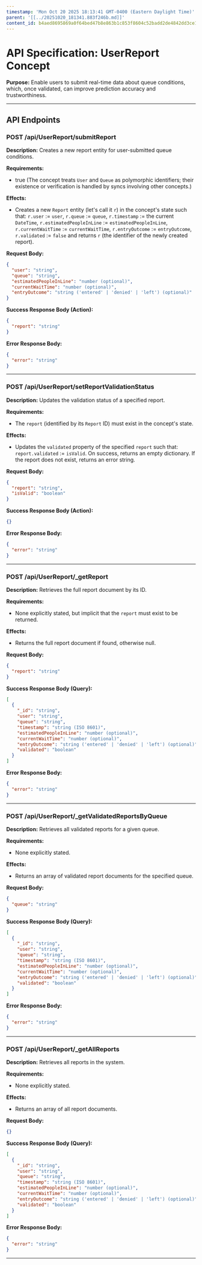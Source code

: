 ```yaml
---
timestamp: 'Mon Oct 20 2025 18:13:41 GMT-0400 (Eastern Daylight Time)'
parent: '[[../20251020_181341.883f246b.md]]'
content_id: b4aed8695869a0f64bed47b8e863b1c853f8604c52badd2de4842dd3ce140df1
---
```


# API Specification: UserReport Concept

**Purpose:** Enable users to submit real-time data about queue conditions, which, once validated, can improve prediction accuracy and trustworthiness.

***

## API Endpoints

### POST /api/UserReport/submitReport

**Description:** Creates a new report entity for user-submitted queue conditions.

**Requirements:**

* true (The concept treats `User` and `Queue` as polymorphic identifiers; their existence or verification is handled by syncs involving other concepts.)

**Effects:**

* Creates a new `Report` entity (let's call it `r`) in the concept's state such that: `r.user` := `user`, `r.queue` := `queue`, `r.timestamp` := the current `DateTime`, `r.estimatedPeopleInLine` := `estimatedPeopleInLine`, `r.currentWaitTime` := `currentWaitTime`, `r.entryOutcome` := `entryOutcome`, `r.validated` := `false` and returns `r` (the identifier of the newly created report).

**Request Body:**

```json
{
  "user": "string",
  "queue": "string",
  "estimatedPeopleInLine": "number (optional)",
  "currentWaitTime": "number (optional)",
  "entryOutcome": "string ('entered' | 'denied' | 'left') (optional)"
}
```

**Success Response Body (Action):**

```json
{
  "report": "string"
}
```

**Error Response Body:**

```json
{
  "error": "string"
}
```

***

### POST /api/UserReport/setReportValidationStatus

**Description:** Updates the validation status of a specified report.

**Requirements:**

* The `report` (identified by its `Report` ID) must exist in the concept's state.

**Effects:**

* Updates the `validated` property of the specified `report` such that: `report.validated` := `isValid`. On success, returns an empty dictionary. If the report does not exist, returns an error string.

**Request Body:**

```json
{
  "report": "string",
  "isValid": "boolean"
}
```

**Success Response Body (Action):**

```json
{}
```

**Error Response Body:**

```json
{
  "error": "string"
}
```

***

### POST /api/UserReport/\_getReport

**Description:** Retrieves the full report document by its ID.

**Requirements:**

* None explicitly stated, but implicit that the `report` must exist to be returned.

**Effects:**

* Returns the full report document if found, otherwise null.

**Request Body:**

```json
{
  "report": "string"
}
```

**Success Response Body (Query):**

```json
[
  {
    "_id": "string",
    "user": "string",
    "queue": "string",
    "timestamp": "string (ISO 8601)",
    "estimatedPeopleInLine": "number (optional)",
    "currentWaitTime": "number (optional)",
    "entryOutcome": "string ('entered' | 'denied' | 'left') (optional)",
    "validated": "boolean"
  }
]
```

**Error Response Body:**

```json
{
  "error": "string"
}
```

***

### POST /api/UserReport/\_getValidatedReportsByQueue

**Description:** Retrieves all validated reports for a given queue.

**Requirements:**

* None explicitly stated.

**Effects:**

* Returns an array of validated report documents for the specified queue.

**Request Body:**

```json
{
  "queue": "string"
}
```

**Success Response Body (Query):**

```json
[
  {
    "_id": "string",
    "user": "string",
    "queue": "string",
    "timestamp": "string (ISO 8601)",
    "estimatedPeopleInLine": "number (optional)",
    "currentWaitTime": "number (optional)",
    "entryOutcome": "string ('entered' | 'denied' | 'left') (optional)",
    "validated": "boolean"
  }
]
```

**Error Response Body:**

```json
{
  "error": "string"
}
```

***

### POST /api/UserReport/\_getAllReports

**Description:** Retrieves all reports in the system.

**Requirements:**

* None explicitly stated.

**Effects:**

* Returns an array of all report documents.

**Request Body:**

```json
{}
```

**Success Response Body (Query):**

```json
[
  {
    "_id": "string",
    "user": "string",
    "queue": "string",
    "timestamp": "string (ISO 8601)",
    "estimatedPeopleInLine": "number (optional)",
    "currentWaitTime": "number (optional)",
    "entryOutcome": "string ('entered' | 'denied' | 'left') (optional)",
    "validated": "boolean"
  }
]
```

**Error Response Body:**

```json
{
  "error": "string"
}
```

***
